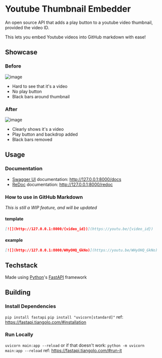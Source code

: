 # Youtube Thumbnail Embedder

An open source API that adds a play button to a youtube video thumbnail, provided the video ID.

This lets you embed Youtube videos into GitHub markdown with ease!
## Showcase
### Before
![image](https://user-images.githubusercontent.com/43886029/200039001-212c6961-7220-472a-aa5d-1083a7770873.png)
- Hard to see that it's a video
- No play button
- Black bars around thumbnail


### After
![image](https://user-images.githubusercontent.com/43886029/200038762-abd67dd6-d72d-43e9-94b7-9fd0d57b87a4.png)
- Clearly shows it's a video
- Play button and backdrop added
- Black bars removed


## Usage

### Documentation

- [Swagger UI](https://github.com/swagger-api/swagger-ui) documentation: <http://127.0.0.1:8000/docs>
- [ReDoc](https://github.com/Rebilly/ReDoc) documentation: <http://127.0.0.1:8000/redoc>

### How to use in GitHub Markdown

*This is still a WIP feature, and will be updated*

#### template

```md
[![](http://127.0.0.1:8000/{video_id})](https://youtu.be/{video_id})
```

#### example

```md
[![](http://127.0.0.1:8000/WHyOHQ_GkNo)](https://youtu.be/WHyOHQ_GkNo)
```

## Techstack

Made using [Python](https://www.python.org/)'s [FastAPI](https://fastapi.tiangolo.com/) framework

## Building

### Install Dependencies

`pip install fastapi`
`pip install "uvicorn[standard]"`
ref: https://fastapi.tiangolo.com/#installation

### Run Locally
`uvicorn main:app --reload` or if that doesn't work: `python -m uvicorn main:app --reload`
ref: https://fastapi.tiangolo.com/#run-it
